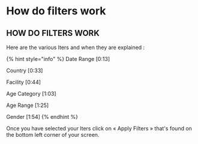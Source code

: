 # How do filters work

## **HOW DO FILTERS WORK**

Here are the various lters and when they are explained :

{% hint style="info" %}
Date Range \[0:13]

Country \[0:33]&#x20;

Facility \[0:44]&#x20;

Age Category \[1:03]&#x20;

Age Range \[1:25]&#x20;

Gender \[1:54]
{% endhint %}

Once you have selected your lters click on «  Apply Filters  » that's found on the bottom left corner of your screen.

